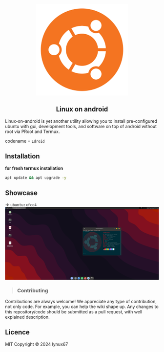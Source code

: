 

</div>
<p align="Center">
<img src="assets/logo.png" height="300" >
</p>





<!-- ! Description ") -->

<h2 align="Center">Linux on android</h2>

Linux-on-android is yet another utility allowing you to install pre-configured ubuntu with gui, development tools, and software on top of android without root via PRoot and Termux. 



codename = `Ldroid`

## Installation

**for fresh termux installation**

```bash
apt update && apt upgrade -y


```




## Showcase


**->** `ubuntu:xfce4`
![udroid xfce4](assets/distro.png)



> ### Contributing

Contributions are always welcome! We appreciate any type of contribution, not only code. For example, you can help the wiki shape up. Any changes to this repository/code should be submitted as a pull request, with well explained description.



## Licence

MIT
Copyright © 2024 lynux67

